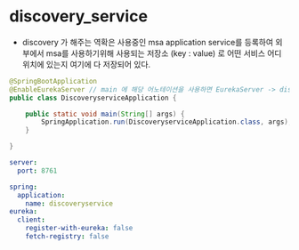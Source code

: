 # discovery_service

- discovery 가 해주는 역확은 사용중인 msa application service를 등록하여 외부에서 msa를 사용하기위해 사용되는 저장소 (key : value) 로 어떤 서비스 어디 위치에 있는지 여기에 다 저장되어 있다.

```java
@SpringBootApplication
@EnableEurekaServer // main 에 해당 어노테이션을 사용하면 EurekaServer -> discovery 사용가능
public class DiscoveryserviceApplication {

	public static void main(String[] args) {
		SpringApplication.run(DiscoveryserviceApplication.class, args);
	}

}
```

``` yml
server:
  port: 8761

spring:
  application:
    name: discoveryservice
eureka:
  client:
    register-with-eureka: false
    fetch-registry: false
```